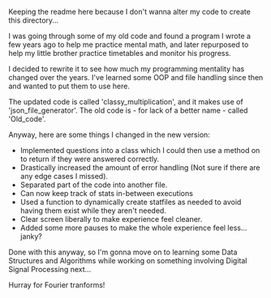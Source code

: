 Keeping the readme here because I don't wanna alter my code to create
this directory...

I was going through some of my old code and found a program I
wrote a few years ago to help me practice mental math, and later
repurposed to help my little brother practice timetables and
monitor his progress.

I decided to rewrite it to see how much my programming mentality
has changed over the years. I've learned some OOP and file handling
since then and wanted to put them to use here.

The updated code is called 'classy_multiplication', and it makes use of
'json_file_generator'. The old code is - for lack of a better name - called
'Old_code'.

Anyway, here are some things I changed in the new version:

- Implemented questions into a class which I could then use a method
  on to return if they were answered correctly.
- Drastically increased the amount of error handling (Not sure if there are 
  any edge cases I missed).
- Separated part of the code into another file.
- Can now keep track of stats in-between executions
- Used a function to dynamically create statfiles as needed to avoid having
  them exist while they aren't needed.
- Clear screen liberally to make experience feel cleaner.
- Added some more pauses to make the whole experience feel less... janky?

Done with this anyway, so I'm gonna move on to learning some Data Structures
and Algorithms while working on something involving Digital Signal Processing
next...

Hurray for Fourier tranforms!